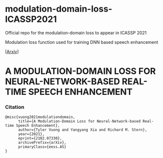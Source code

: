 # modulation-domain-loss-ICASSP2021

Official repo for the modulation-domain loss to appear in ICASSP 2021

Modulation loss function used for training DNN based speech enhancement

[[Arxiv](https://arxiv.org/pdf/2102.07330.pdf)]

# A MODULATION-DOMAIN LOSS FOR NEURAL-NETWORK-BASED REAL-TIME SPEECH ENHANCEMENT
### Citation

```
@misc{vuong2021modulationdomain,
      title={A Modulation-Domain Loss for Neural-Network-based Real-time Speech Enhancement}, 
      author={Tyler Vuong and Yangyang Xia and Richard M. Stern},
      year={2021},
      eprint={2102.07330},
      archivePrefix={arXiv},
      primaryClass={eess.AS}
}

```

